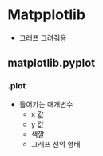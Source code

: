 # Matpplotlib   
- 그래프 그려줘용
## matplotlib.pyplot

### .plot
- 들어가는 매개변수
    - x 값
    - y 값
    - 색깔
    - 그래프 선의 형태